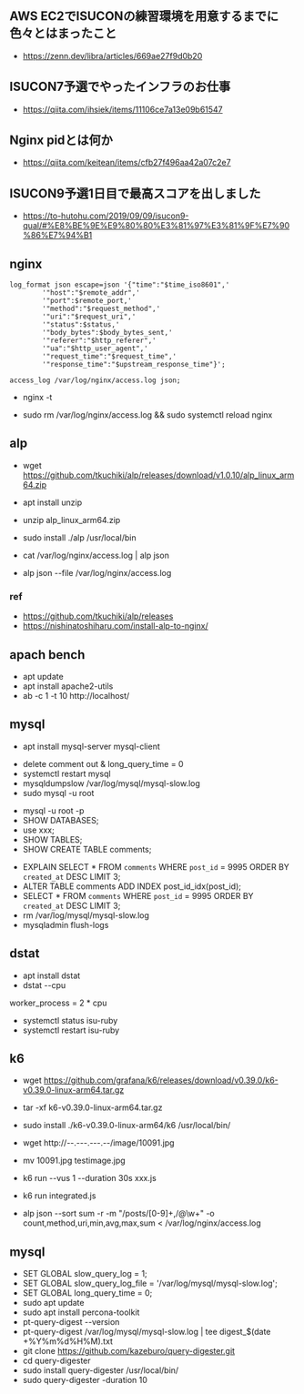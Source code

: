 ## AWS EC2でISUCONの練習環境を用意するまでに色々とはまったこと
- https://zenn.dev/libra/articles/669ae27f9d0b20

## ISUCON7予選でやったインフラのお仕事
- https://qiita.com/ihsiek/items/11106ce7a13e09b61547

## Nginx pidとは何か
- https://qiita.com/keitean/items/cfb27f496aa42a07c2e7

## ISUCON9予選1日目で最高スコアを出しました
- https://to-hutohu.com/2019/09/09/isucon9-qual/#%E8%BE%9E%E9%80%80%E3%81%97%E3%81%9F%E7%90%86%E7%94%B1

## nginx
<!-- in /etc/nginx/nginx.conf -->
```
log_format json escape=json '{"time":"$time_iso8601",'
        '"host":"$remote_addr",'
        '"port":$remote_port,'
        '"method":"$request_method",'
        '"uri":"$request_uri",'
        '"status":$status,'
        '"body_bytes":$body_bytes_sent,'
        '"referer":"$http_referer",'
        '"ua":"$http_user_agent",'
        '"request_time":"$request_time",'
        '"response_time":"$upstream_response_time"}';

access_log /var/log/nginx/access.log json;
```
- nginx -t
<!-- by root user -->
- sudo rm /var/log/nginx/access.log && sudo systemctl reload nginx

## alp
- wget https://github.com/tkuchiki/alp/releases/download/v1.0.10/alp_linux_arm64.zip
- apt install unzip
- unzip alp_linux_arm64.zip
- sudo install ./alp /usr/local/bin

- cat /var/log/nginx/access.log | alp json
<!-- or -->
- alp json --file /var/log/nginx/access.log

### ref
- https://github.com/tkuchiki/alp/releases
- https://nishinatoshiharu.com/install-alp-to-nginx/

## apach bench
- apt update
- apt install apache2-utils
- ab -c 1 -t 10 http://localhost/

## mysql
- apt install mysql-server mysql-client
<!-- in /etc/mysql/mysql.conf.d/mysqld.cnf -->
- delete comment out & long_query_time = 0
- systemctl restart mysql
- mysqldumpslow /var/log/mysql/mysql-slow.log
- sudo mysql -u root
<!-- or -->
- mysql -u root -p
- SHOW DATABASES;
- use xxx;
- SHOW TABLES;
- SHOW CREATE TABLE comments;
<!-- index <= 5% -->
- EXPLAIN SELECT * FROM `comments` WHERE `post_id` = 9995 ORDER BY `created_at` DESC LIMIT 3;
- ALTER TABLE comments ADD INDEX post_id_idx(post_id);
- SELECT * FROM `comments` WHERE `post_id` = 9995 ORDER BY `created_at` DESC LIMIT 3;
- rm /var/log/mysql/mysql-slow.log
- mysqladmin flush-logs

## dstat
- apt install dstat
- dstat --cpu

<!-- in private_isu/webapp/ruby/unicorn_config.rb -->
worker_process = 2 * cpu
- systemctl status isu-ruby
- systemctl restart isu-ruby

## k6
- wget https://github.com/grafana/k6/releases/download/v0.39.0/k6-v0.39.0-linux-arm64.tar.gz
- tar -xf k6-v0.39.0-linux-arm64.tar.gz
- sudo install ./k6-v0.39.0-linux-arm64/k6 /usr/local/bin/

- wget http://--.---.---.--/image/10091.jpg
- mv 10091.jpg testimage.jpg

- k6 run --vus 1 --duration 30s xxx.js
- k6 run integrated.js

- alp json --sort sum -r -m "/posts/[0-9]+,/@\w+" -o count,method,uri,min,avg,max,sum < /var/log/nginx/access.log

## mysql
- SET GLOBAL slow_query_log = 1;
- SET GLOBAL slow_query_log_file = '/var/log/mysql/mysql-slow.log';
- SET GLOBAL long_query_time = 0;
- sudo apt update
- sudo apt install percona-toolkit
- pt-query-digest --version
- pt-query-digest /var/log/mysql/mysql-slow.log | tee digest_$(date +%Y%m%d%H%M).txt
- git clone https://github.com/kazeburo/query-digester.git
- cd query-digester
- sudo install query-digester /usr/local/bin/
- sudo query-digester -duration 10
